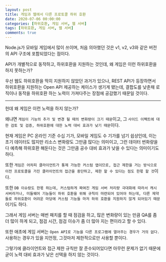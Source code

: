 ```yaml
---
layout: post
title: 게임과 웹에서 다른 프로토콜 하위 호환
date: 2020-07-06 00:00:00
categories: [하위호환, 게임 서버, 웹 서버]
tags: [하위호환, 게임 서버, 웹 서버]
comments: true
---
```

Node.js가 모바일 게임에서 많이 쓰이며, 처음 의아했던 것은 v1, v2, v3와 같은 버전의 API 구조에 포함되었다는 점이다.

API가 개별적으로 동작하고, 하위호환을 지원하는 것인데, 왜 게임은 이런 하위호환을 하지 못하는가?

우선 웹도 하위호환을 딱히 지원하지 않았던 과거가 있으나, REST API가 등장하면서 하위호환을 지원하는 Open API 제공하는 케이스가 생기게 됐는데, 결합도를 낮춘채 로직이나 동작을 하위호환 하는 노력이 가져다주는 장점에 공감했기 때문일 것이다.

---

헌데 왜 게임은 이런 노력을 하지 않는가?

왜냐면 `게임이 기능의 추가 및 변경 될 때의 변화량이 크기 때문`이고, 그 `사이드 이펙트에 대한 검토 및 검증, 하위호환에 대한 노력 대비 효과가 낮기 때문`이다.

현재 게임은 PC 온라인 기준 수십 기가, 모바일 게임도 수 기가를 넘기 쉽상인데, 이는 초기 데이터도 많지만 리소스 변화량도 그만큼 많다는 의미이고, 그런 데이터 번화량을 다 예측해 하위호환 해둔다는 것은 그만큼 공수 대비 효과가 낮을 수 있다는 의미이기도 하다.

또한 `게임은 어차피 클라이언트가 통제 가능한 커스텀 앱이므로, 접근 제한을 거는 방식으로 이전 프로토콜을 가진 클라이언트의 접근을 중단하고, 제한 할 수 있다는 점도 한몫 할 것`이다.

또한 `DB 이슈랑도 한몫 하는데, 커스텀하게 짜여진 게임 서버 처리량 극대화에 따라서 캐시 서버라거나, 미들웨어 기능들이 하위 호환을 위해 규칙이 마련되어 있어야 하는데, 다른 제약들로 하위호환이 어려운 마당에 커스텀 기능들 마저 하위 호환을 지원하지 않게 되어있기 때문`이기도 하다.

그래서 게임 서버는 매번 패치를 할 때 점검을 하고, 많은 변화량이 있는 만큼 QA를 좀 더 많이 하게 되고, 점검 시간, 점검 이슈가 좀 더 많아 지는 편이라고 할 수 있다.

또한 애초에 게임 서버는 `Open API로 기능을 다른 프로그램에 열어주는 경우가 거의 없다.` 사용하는 경우가 있을 지언정, 그것마저 제한적으로만 사용할 뿐이다.

그렇기에 클라이언트와 접근 제한 규칙만 잘 준수되어있다면 아무런 문제가 없기 때문에 굳이 노력 대비 효과가 낮은 선택을 하지 않는 것이다.